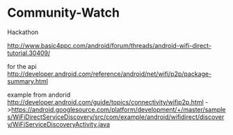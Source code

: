 Community-Watch
===============

Hackathon

http://www.basic4ppc.com/android/forum/threads/android-wifi-direct-tutorial.30409/


for the api
http://developer.android.com/reference/android/net/wifi/p2p/package-summary.html


example from andorid
http://developer.android.com/guide/topics/connectivity/wifip2p.html
->https://android.googlesource.com/platform/development/+/master/samples/WiFiDirectServiceDiscovery/src/com/example/android/wifidirect/discovery/WiFiServiceDiscoveryActivity.java
